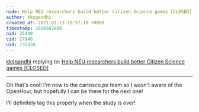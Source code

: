 ```yaml
---
node: Help NEU researchers build better Citizen Science games [CLOSED]
author: kksgandhi
created_at: 2021-01-13 19:57:10 +0000
timestamp: 1610567830
nid: 25440
cid: 27946
uid: 735334
---
```




[kksgandhi](../profile/kksgandhi) replying to: [Help NEU researchers build better Citizen Science games [CLOSED]](../notes/kksgandhi/01-08-2021/help-neu-researchers-build-better-citizen-science-games)

----
Oh that's cool! I'm new to the cartosco.pe team so I wasn't aware of the OpenHour, but hopefully I can be there for the next one!

I'll definitely tag this properly when the study is over!